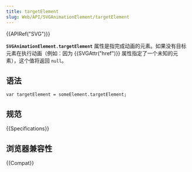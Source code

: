 ```yaml
---
title: targetElement
slug: Web/API/SVGAnimationElement/targetElement
---
```


{{APIRef("SVG")}}

**`SVGAnimationElement.targetElement`** 属性是指完成动画的元素。如果没有目标元素在执行动画（例如：因为 {{SVGAttr("href")}} 属性指定了一个未知的元素），这个值将返回 `null`。

## 语法

```plain
var targetElement = someElement.targetElement;
```

## 规范

{{Specifications}}

## 浏览器兼容性

{{Compat}}
